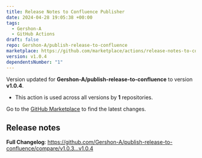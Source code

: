 ```yaml
---
title: Release Notes to Confluence Publisher
date: 2024-04-28 19:05:38 +00:00
tags:
  - Gershon-A
  - GitHub Actions
draft: false
repo: Gershon-A/publish-release-to-confluence
marketplace: https://github.com/marketplace/actions/release-notes-to-confluence-publisher
version: v1.0.4
dependentsNumber: "1"
---
```



Version updated for **Gershon-A/publish-release-to-confluence** to version **v1.0.4**.
- This action is used across all versions by **1** repositories.

Go to the [GitHub Marketplace](https://github.com/marketplace/actions/release-notes-to-confluence-publisher) to find the latest changes.

## Release notes

**Full Changelog**: https://github.com/Gershon-A/publish-release-to-confluence/compare/v1.0.3...v1.0.4
